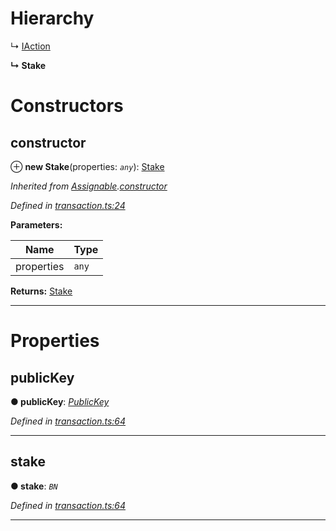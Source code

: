 

# Hierarchy

↳  [IAction](_transaction_.iaction.md)

**↳ Stake**

# Constructors

<a id="constructor"></a>

##  constructor

⊕ **new Stake**(properties: *`any`*): [Stake](_transaction_.stake.md)

*Inherited from [Assignable](_transaction_.assignable.md).[constructor](_transaction_.assignable.md#constructor)*

*Defined in [transaction.ts:24](https://github.com/nearprotocol/nearlib/blob/b1a6029/src.ts/transaction.ts#L24)*

**Parameters:**

| Name | Type |
| ------ | ------ |
| properties | `any` |

**Returns:** [Stake](_transaction_.stake.md)

___

# Properties

<a id="publickey"></a>

##  publicKey

**● publicKey**: *[PublicKey](_utils_key_pair_.publickey.md)*

*Defined in [transaction.ts:64](https://github.com/nearprotocol/nearlib/blob/b1a6029/src.ts/transaction.ts#L64)*

___
<a id="stake"></a>

##  stake

**● stake**: *`BN`*

*Defined in [transaction.ts:64](https://github.com/nearprotocol/nearlib/blob/b1a6029/src.ts/transaction.ts#L64)*

___

